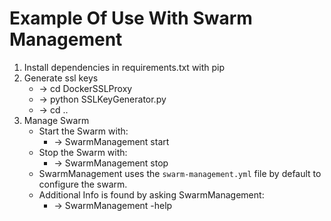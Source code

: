 # Example Of Use With Swarm Management
1. Install dependencies in requirements.txt with pip
2. Generate ssl keys
    - -> cd DockerSSLProxy
    - -> python SSLKeyGenerator.py
    - -> cd ..
3. Manage Swarm
    - Start the Swarm with:
        - -> SwarmManagement start
    - Stop the Swarm with:
        - -> SwarmManagement stop
    - SwarmManagement uses the `swarm-management.yml` file by default to configure the swarm.
    - Additional Info is found by asking SwarmManagement:
        - -> SwarmManagement -help